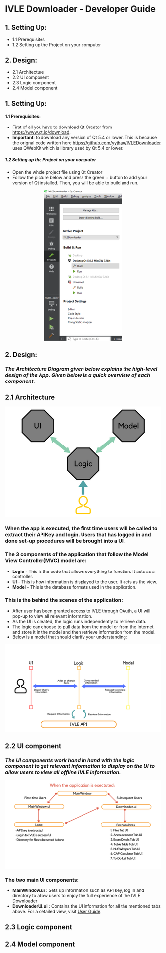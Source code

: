 # IVLE Downloader - Developer Guide
## 1. Setting Up:
* 1.1 Prerequisites
* 1.2 Setting up the Project on your computer
## 2. Design:
 * 2.1 Architecture
 * 2.2 UI component
 * 2.3 Logic component
 * 2.4 Model component

## 1. Setting Up:
#### 1.1 Prerequisites:
  * First of all you have to download Qt Creator from https://www.qt.io/download. 
  * **Important**: to download any version of Qt 5.4 or lower. This is because the orignal code written here https://github.com/yyjhao/IVLEDownloader uses QWebKit which is library used by Qt 5.4 or lower.
##### 1.2 Setting up the Project on your computer
 * Open the whole project file using Qt Creator
 * Follow the picture below and press the green + button to add your version of Qt installed. Then, you will be able to build and run.
<p align="center"><img src="https://github.com/Geraldcdx/IVLEDownloader/blob/master/docs/pics/projectc.png" width="250"></p>

## 2. Design:
 ### *The **Architecture Diagram** given below explains the high-level design of the App. Given below is a quick overview of each component.*
 ## 2.1 Architecture
 <p align="center"><img src="https://github.com/Geraldcdx/IVLEDownloader/blob/master/docs/pics/Archi.png"></p>
 

 ### When the app is executed, the first time users will be called to extract their APIKey and login. Users that has logged in and done set-up procedures will be brought into a UI.
 ### The 3 components of the application that follow the Model View Controller(MVC) model are:
  * **Logic** - This is the code that allows everything to function. It acts as a controller.
  * **UI** - This is how information is displayed to the user. It acts as the view.
  * **Model** - This is the database formats used in the application.
 ### This is the behind the scenes of the application:
  * After user has been granted access to IVLE through OAuth, a UI will pop-up to view all relevant information.
  * As the UI is created, the logic runs independently to retrieve data.
  * The logic can choose to pull data from the model or from the Internet and store it in the model and then retrieve information from the model.
  * Below is a model that should clarify your understanding:
   <p align="center"><img src="https://github.com/Geraldcdx/IVLEDownloader/blob/master/docs/pics/Overview.png"></p>
   
 ## 2.2 UI component
 ### *The UI components work hand in hand with the logic component to get relevant information to display on the UI to allow users to view all offline IVLE information.*
 <p align="center"><img src="https://github.com/Geraldcdx/IVLEDownloader/blob/master/docs/pics/UI.png"></p>
 
 ### The two main UI components:
  * **MainWindow.ui** : Sets up information such as API key, log in and directory to allow users to enjoy the full experience of the IVLE Downloader
  * **DownloaderUI.ui** : Contains the UI information for all the mentioned tabs above. For a detailed view, visit [User Guide](https://github.com/Geraldcdx/IVLEDownloader/blob/master/docs/Userguide.md).

 ## 2.3 Logic component
 ## 2.4 Model component
 

